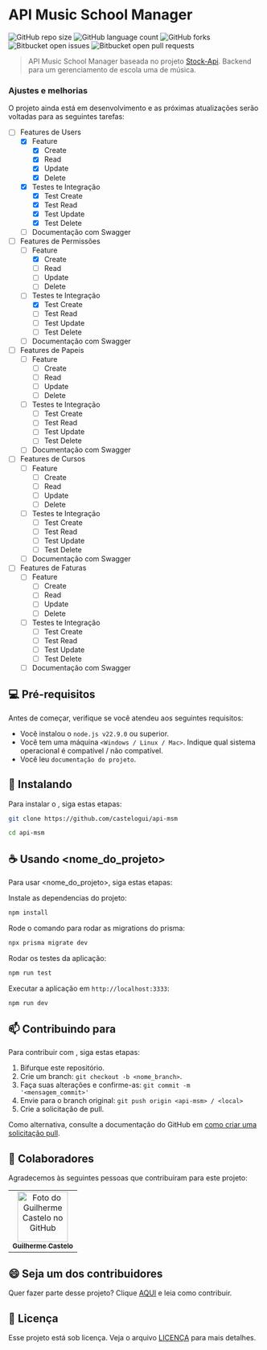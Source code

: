 # API Music School Manager

![GitHub repo size](https://img.shields.io/github/repo-size/castelogui/api-msm?style=for-the-badge)
![GitHub language count](https://img.shields.io/github/languages/count/castelogui/api-msm?style=for-the-badge)
![GitHub forks](https://img.shields.io/github/forks/castelogui/api-msm?style=for-the-badge)
![Bitbucket open issues](https://img.shields.io/bitbucket/issues/castelogui/api-msm?style=for-the-badge)
![Bitbucket open pull requests](https://img.shields.io/bitbucket/pr-raw/castelogui/api-msm?style=for-the-badge)

> API Music School Manager baseada no projeto [Stock-Api](https://github.com/marcosJuniorPassarella/stock-api). Backend para um gerenciamento de escola uma de música.

### Ajustes e melhorias

O projeto ainda está em desenvolvimento e as próximas atualizações serão voltadas para as seguintes tarefas:

- [ ] Features de Users
  - [x] Feature
    - [x] Create
    - [x] Read
    - [x] Update
    - [x] Delete
  - [x] Testes te Integração
    - [x] Test Create
    - [x] Test Read
    - [x] Test Update
    - [x] Test Delete
  - [ ] Documentação com Swagger
- [ ] Features de Permissões
  - [ ] Feature
    - [x] Create
    - [ ] Read
    - [ ] Update
    - [ ] Delete
  - [ ] Testes te Integração
    - [x] Test Create
    - [ ] Test Read
    - [ ] Test Update
    - [ ] Test Delete
  - [ ] Documentação com Swagger
- [ ] Features de Papeis
  - [ ] Feature
    - [ ] Create
    - [ ] Read
    - [ ] Update
    - [ ] Delete
  - [ ] Testes te Integração
    - [ ] Test Create
    - [ ] Test Read
    - [ ] Test Update
    - [ ] Test Delete
  - [ ] Documentação com Swagger
- [ ] Features de Cursos
  - [ ] Feature
    - [ ] Create
    - [ ] Read
    - [ ] Update
    - [ ] Delete
  - [ ] Testes te Integração
    - [ ] Test Create
    - [ ] Test Read
    - [ ] Test Update
    - [ ] Test Delete
  - [ ] Documentação com Swagger
- [ ] Features de Faturas
  - [ ] Feature
    - [ ] Create
    - [ ] Read
    - [ ] Update
    - [ ] Delete
  - [ ] Testes te Integração
    - [ ] Test Create
    - [ ] Test Read
    - [ ] Test Update
    - [ ] Test Delete
  - [ ] Documentação com Swagger

## 💻 Pré-requisitos

Antes de começar, verifique se você atendeu aos seguintes requisitos:

- Você instalou o `node.js v22.9.0` ou superior.
- Você tem uma máquina `<Windows / Linux / Mac>`. Indique qual sistema operacional é compatível / não compatível.
- Você leu `documentação do projeto`.

## 🚀 Instalando <api-msm>

Para instalar o <api-msm>, siga estas etapas:


```bash
git clone https://github.com/castelogui/api-msm

cd api-msm
```


## ☕ Usando <nome_do_projeto>

Para usar <nome_do_projeto>, siga estas etapas:

Instale as dependencias do projeto:
```bash
npm install
```

Rode o comando para rodar as migrations do prisma:
```bash
npx prisma migrate dev
```

Rodar os testes da aplicação:
```bash
npm run test
```

Executar a aplicação em `http://localhost:3333`:
```bash
npm run dev
```


## 📫 Contribuindo para <api-msm>

Para contribuir com <api-msm>, siga estas etapas:

1. Bifurque este repositório.
2. Crie um branch: `git checkout -b <nome_branch>`.
3. Faça suas alterações e confirme-as: `git commit -m '<mensagem_commit>'`
4. Envie para o branch original: `git push origin <api-msm> / <local>`
5. Crie a solicitação de pull.

Como alternativa, consulte a documentação do GitHub em [como criar uma solicitação pull](https://help.github.com/en/github/collaborating-with-issues-and-pull-requests/creating-a-pull-request).

## 🤝 Colaboradores

Agradecemos às seguintes pessoas que contribuíram para este projeto:

<table>
  <tr>
    <td align="center">
      <a href="https://github.com/castelogui/" title="Github de Guilherme Castelo">
        <img src="https://avatars.githubusercontent.com/u/48875867?v=4" width="100px;" alt="Foto do Guilherme Castelo no GitHub"/><br>
        <sub>
          <b>Guilherme Castelo</b>
        </sub>
      </a>
    </td>
  </tr>
</table>

## 😄 Seja um dos contribuidores

Quer fazer parte desse projeto? Clique [AQUI](CONTRIBUTING.md) e leia como contribuir.

## 📝 Licença

Esse projeto está sob licença. Veja o arquivo [LICENÇA](LICENSE.md) para mais detalhes.
